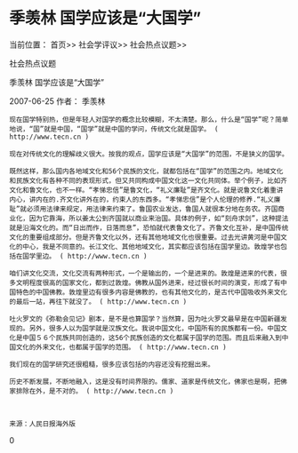 # 季羡林 国学应该是“大国学”

当前位置： 首页>> 社会学评议>> 社会热点议题>>

社会热点议题

季羡林 国学应该是“大国学”

2007-06-25 作者： 季羡林

    现在国学特别热，但是年轻人对国学的概念比较模糊，不太清楚。那么，什么是“国学”呢？简单地说，“国”就是中国，“国学”就是中国的学问，传统文化就是国学。 ( http://www.tecn.cn )

    现在对传统文化的理解歧义很大。按我的观点，国学应该是“大国学”的范围，不是狭义的国学。

    既然这样，那么国内各地域文化和56个民族的文化，就都包括在“国学”的范围之内。地域文化和民族文化有各种不同的表现形式，但又共同构成中国文化这一文化共同体。举个例子，比如齐文化和鲁文化，也不一样。“孝悌忠信”是鲁文化，“礼义廉耻”是齐文化。就是说鲁文化着重讲内心，讲内在的.齐文化讲外在的，约束人的东西多。“孝悌忠信”是个人伦理的修养.“礼义廉耻”就必须用法律来规定，用法律来约束了。鲁国农业发达，鲁国人就很本分地在务农。齐国商业化，因为它靠海，所以姜太公到齐国就以商业来治国。具体的例子，如“刻舟求剑”，这种提法就是沿海文化的。而“日出而作，日落而息”，恐怕就代表鲁文化了。齐鲁文化互补，是中国传统文化的重要组成部分。但是齐鲁文化以外，还有其他地域文化也很重要。过去光讲黄河是中国文化的中心，我是不同意的。长江文化、其他地域文化，其实都应该包括在国学里边。敦煌学也包括在国学里边。 ( http://www.tecn.cn )

    咱们讲文化交流，文化交流有两种形式，一个是输出的，一个是进来的。敦煌是进来的代表，很多文明程度很高的国家文化，都到过敦煌。佛教从国外进来，经过很长时间的演变，形成了有中国特色的中国佛教。敦煌里边有很多内容是佛教的，也有其他文化的，是古代中国吸收外来文化的最后一站，再往下就没了。 ( http://www.tecn.cn )

    吐火罗文的《弥勒会见记》剧本，是不是也算国学？当然算，因为吐火罗文最早是在中国新疆发现的。另外，很多人以为国学就是汉族文化。我说中国文化，中国所有的民族都有一份。中国文化是中国５６个民族共同创造的，这56个民族创造的文化都属于国学的范围。而且后来融入到中国文化的外来文化，也都属于国学的范围。 ( http://www.tecn.cn )

    我们现在的国学研究还很粗糙，很多应该包括的内容还没有挖掘出来。

    历史不断发展，不断地融入，这是没有时间界限的。儒家、道家是传统文化，佛家也是啊，把佛家排除在外，是不对的。 ( http://www.tecn.cn )

    

    来源：人民日报海外版

0